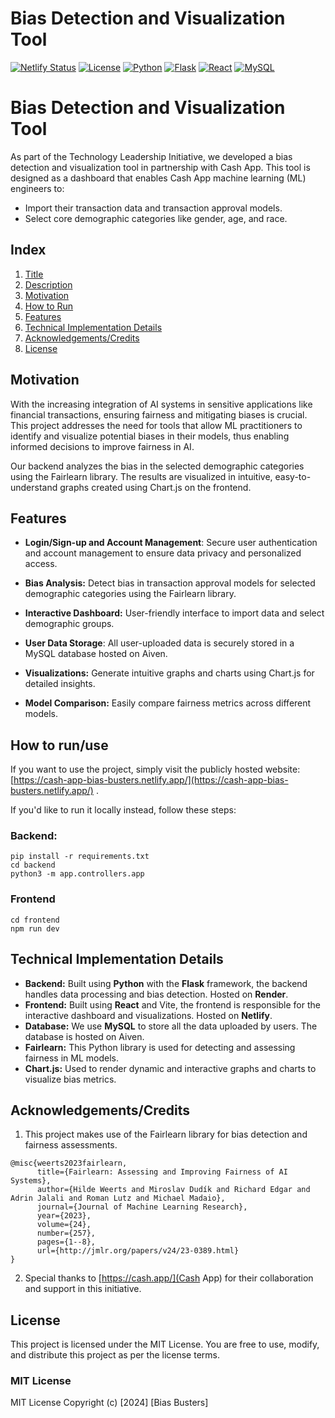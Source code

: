 # Bias Detection and Visualization Tool

[![Netlify Status](https://api.netlify.com/api/v1/badges/9d9acd0b-6a91-4ec6-9320-88890ccc00eb/deploy-status)](https://app.netlify.com/sites/cash-app-bias-busters/deploys)
[![License](https://img.shields.io/badge/License-MIT-blue.svg)](https://opensource.org/licenses/MIT)
[![Python](https://img.shields.io/badge/Python-3.9-blue)](https://www.python.org/)
[![Flask](https://img.shields.io/badge/Flask-2.1.1-blue)](https://flask.palletsprojects.com/)
[![React](https://img.shields.io/badge/React-17.0.2-blue)](https://reactjs.org/)
[![MySQL](https://img.shields.io/badge/MySQL-8.0-blue)](https://www.mysql.com/)

# Bias Detection and Visualization Tool

As part of the Technology Leadership Initiative, we developed a bias detection and visualization tool in partnership with Cash App. This tool is designed as a dashboard that enables Cash App machine learning (ML) engineers to:

- Import their transaction data and transaction approval models.
- Select core demographic categories like gender, age, and race.

## Index

1. [Title](#bias-detection-and-visualization-tool)
2. [Description](#short-description)
3. [Motivation](#motivation)
4. [How to Run](#how-to-runuse)
5. [Features](#features)
6. [Technical Implementation Details](#technical-implementation-details)
7. [Acknowledgements/Credits](#acknowledgementscredits)
8. [License](#license)

## Motivation

With the increasing integration of AI systems in sensitive applications like financial transactions, ensuring fairness and mitigating biases is crucial. This project addresses the need for tools that allow ML practitioners to identify and visualize potential biases in their models, thus enabling informed decisions to improve fairness in AI.

Our backend analyzes the bias in the selected demographic categories using the Fairlearn library. The results are visualized in intuitive, easy-to-understand graphs created using Chart.js on the frontend.

## Features

- **Login/Sign-up and Account Management**: Secure user authentication and account management to ensure data privacy and personalized access.

- <b>Bias Analysis:</b> Detect bias in transaction approval models for selected demographic categories using the Fairlearn library.
- <b>Interactive Dashboard:</b> User-friendly interface to import data and select demographic groups.
- **User Data Storage**: All user-uploaded data is securely stored in a MySQL database hosted on Aiven.

- <b>Visualizations:</b> Generate intuitive graphs and charts using Chart.js for detailed insights.
- <b>Model Comparison:</b> Easily compare fairness metrics across different models.

## How to run/use

If you want to use the project, simply visit the publicly hosted website: [https://cash-app-bias-busters.netlify.app/](https://cash-app-bias-busters.netlify.app/)
.

If you'd like to run it locally instead, follow these steps:

### Backend:

```
pip install -r requirements.txt
cd backend
python3 -m app.controllers.app
```

### Frontend

```
cd frontend
npm run dev
```

## Technical Implementation Details

- <b>Backend:</b> Built using <b>Python</b> with the <b>Flask</b> framework, the backend handles data processing and bias detection. Hosted on <b>Render</b>.
- <b>Frontend:</b> Built using <b>React</b> and Vite, the frontend is responsible for the interactive dashboard and visualizations. Hosted on <b>Netlify</b>.
- <b>Database:</b> We use <b>MySQL</b> to store all the data uploaded by users. The database is hosted on Aiven.
- <b>Fairlearn:</b> This Python library is used for detecting and assessing fairness in ML models.
- <b>Chart.js:</b> Used to render dynamic and interactive graphs and charts to visualize bias metrics.

## Acknowledgements/Credits

1. This project makes use of the Fairlearn library for bias detection and fairness assessments.

```
@misc{weerts2023fairlearn,
      title={Fairlearn: Assessing and Improving Fairness of AI Systems},
      author={Hilde Weerts and Miroslav Dudík and Richard Edgar and Adrin Jalali and Roman Lutz and Michael Madaio},
      journal={Journal of Machine Learning Research},
      year={2023},
      volume={24},
      number={257},
      pages={1--8},
      url={http://jmlr.org/papers/v24/23-0389.html}
}
```

2. Special thanks to [https://cash.app/](Cash App) for their collaboration and support in this initiative.

## License

This project is licensed under the MIT License. You are free to use, modify, and distribute this project as per the license terms.

### MIT License

MIT License Copyright (c) [2024] [Bias Busters]
